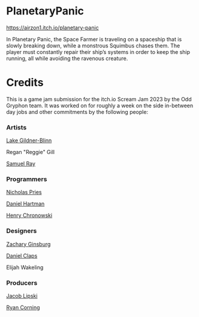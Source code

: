 # PlanetaryPanic

https://airzon1.itch.io/planetary-panic

In Planetary Panic, the Space Farmer is traveling on a spaceship that is slowly breaking down, while a monstrous Squimbus chases them. The player must constantly repair their ship’s systems in order to keep the ship running, all while avoiding the ravenous creature.

# Credits

This is a game jam submission for the itch.io Scream Jam 2023 by the Odd Gryphon team. It was worked on for roughly a week on the side in-between day jobs and other commitments by the following people:

### Artists

[Lake Gildner-Blinn](https://www.linkedin.com/in/lgildnerblinn/)

Regan "Reggie" Gill

[Samuel Ray](https://www.linkedin.com/in/samuel-b-ray/)

### Programmers

[Nicholas Pries](https://www.linkedin.com/in/nicholas-preis/)

[Daniel Hartman](https://www.linkedin.com/in/danhartman2018/)

[Henry Chronowski](https://www.linkedin.com/in/henry-chronowski/)

### Designers

[Zachary Ginsburg](https://www.linkedin.com/in/zachary-ginsburg-game-design/)

[Daniel Claps](https://www.linkedin.com/in/daniel-claps/)

Elijah Wakeling

### Producers

[Jacob Lipski](https://www.linkedin.com/in/jacob-lipski/)

[Ryan Corning](https://www.linkedin.com/in/ryan-corning/)
